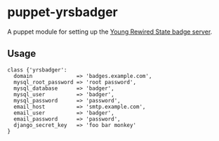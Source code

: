 # puppet-yrsbadger


A puppet module for setting up the [Young Rewired State badge server](https://github.com/robyoung/yrsbadger).

## Usage

```puppet
class {'yrsbadger':
  domain              => 'badges.example.com',
  mysql_root_password => 'root password',
  mysql_database      => 'badger',
  mysql_user          => 'badger',
  mysql_password      => 'password',
  email_host          => 'smtp.example.com',
  email_user          => 'badger',
  email_password      => 'password',
  django_secret_key   => 'foo bar monkey'
}
```